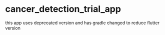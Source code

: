# cancer_detection_trial_app
this app uses deprecated version and has gradle changed to reduce flutter version
